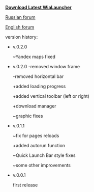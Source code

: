 


**[Download Latest WiaLauncher](https://github.com/dexif/WiaLauncher/releases/latest)**


   [Russian forum](https://forum.gurtam.com/viewtopic.php?id=11297)

   [English forum](https://forum.gurtam.com/viewtopic.php?id=11504)


version history:

 - v.0.2.0
 
   ~Yandex maps fixed

- v.0.2.0
   -removed window frame
   
   -removed horizontal bar
   
   +added loading progress
   
   +added vertical toolbar (left or right)
   
   +download manager
   
   ~graphic fixes

 - v.0.1.1
 
   ~fix for pages reloads
 
   +added autorun function
 
   ~Quick Launch Bar style fixes
 
   ~some other improvements

 - v.0.0.1
 
   first release
